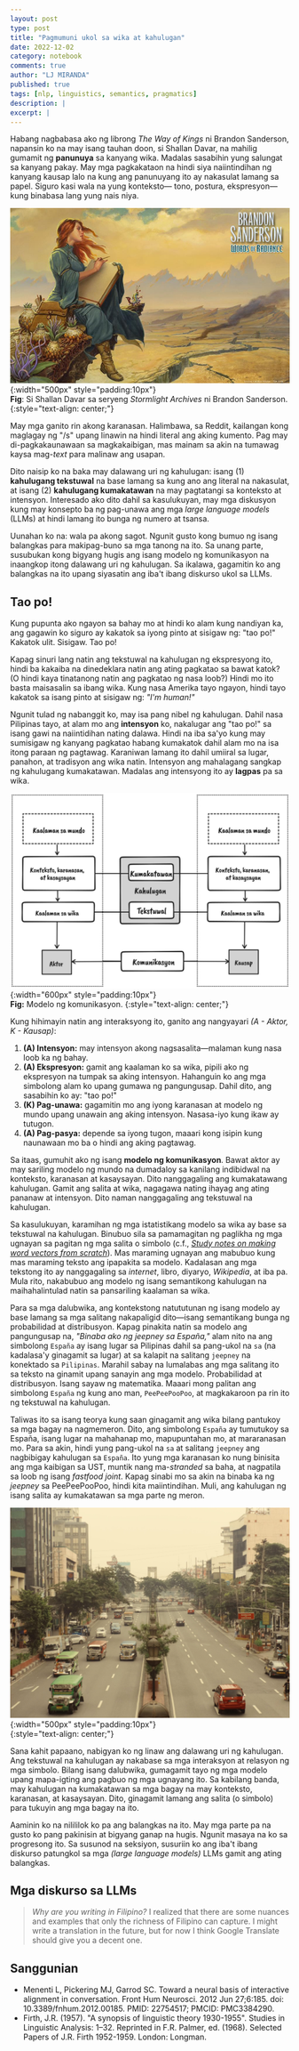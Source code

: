 ```yaml
---
layout: post
type: post
title: "Pagmumuni ukol sa wika at kahulugan"
date: 2022-12-02
category: notebook
comments: true
author: "LJ MIRANDA"
published: true
tags: [nlp, linguistics, semantics, pragmatics]
description: |
excerpt: |
---
```


<span class="firstcharacter">H</span>abang nagbabasa ako ng librong *The Way of
Kings* ni Brandon Sanderson, napansin ko na may isang tauhan doon, si Shallan
Davar, na mahilig gumamit ng **panunuya** sa kanyang wika. Madalas sasabihin
yung salungat sa kanyang pakay. May mga pagkakataon na hindi siya
naiintindihan ng kanyang kausap lalo na kung ang panunuyang ito ay nakasulat
lamang sa papel. Siguro kasi wala na yung konteksto&mdash; tono, postura,
ekspresyon&mdash; kung binabasa lang yung nais niya.

![](/assets/png/wika/shallan.jpg){:width="500px" style="padding:10px"}  
__Fig__: Si Shallan Davar sa seryeng *Stormlight Archives* ni Brandon Sanderson.
{:style="text-align: center;"}

May mga ganito rin akong karanasan. Halimbawa, sa Reddit, kailangan kong
maglagay ng "/s" upang linawin na hindi literal ang aking kumento. Pag may
di-pagkakaunawaan sa magkakaibigan, mas mainam sa akin na tumawag kaysa
mag-*text* para malinaw ang usapan.

Dito naisip ko na baka may dalawang uri ng kahulugan: isang (1) **kahulugang
tekstuwal** na base lamang sa kung ano ang literal na nakasulat, at isang (2)
**kahulugang kumakatawan** na may pagtatangi sa konteksto at intensyon.
Interesado ako dito dahil sa kasulukuyan, may mga diskusyon kung may konsepto ba ng 
pag-unawa ang mga *large language models* (LLMs) at hindi lamang ito bunga ng numero at
tsansa.

Uunahan ko na: wala pa akong sagot. Ngunit gusto kong bumuo ng isang balangkas
para makipag-buno sa mga tanong na ito. Sa unang parte, susubukan kong bigyang hugis ang
isang modelo ng komunikasyon na inaangkop itong dalawang uri ng kahulugan.
Sa ikalawa, gagamitin ko ang balangkas na ito upang siyasatin ang iba't ibang diskurso
ukol sa LLMs.

## Tao po! 

Kung pupunta ako ngayon sa bahay mo at hindi ko alam kung nandiyan ka, ang
gagawin ko siguro ay kakatok sa iyong pinto at sisigaw ng: "tao po!" Kakatok
ulit. Sisigaw. Tao po! 

Kapag sinuri lang natin ang tekstuwal na kahulugan ng ekspresyong ito, hindi
ba kakaiba na dinedeklara natin ang ating pagkatao sa bawat katok? (O hindi
kaya tinatanong natin ang pagkatao ng nasa loob?) Hindi mo ito basta maisasalin
sa ibang wika. Kung nasa Amerika tayo ngayon, hindi tayo kakatok sa isang pinto at
sisigaw ng: *"I'm human!"* 

Ngunit tulad ng nabanggit ko, may isa pang nibel ng kahulugan. Dahil nasa
Pilipinas tayo, at alam mo ang **intensyon** ko, nakalugar ang "tao po!" sa isang
gawi na naiintidihan nating dalawa. Hindi na iba sa'yo kung may sumisigaw ng
kanyang pagkatao habang kumakatok dahil alam mo na isa itong paraan ng pagtawag.
Karaniwan lamang ito dahil umiiral sa lugar, panahon, at tradisyon ang wika
natin. Intensyon ang mahalagang sangkap ng kahulugang kumakatawan. Madalas ang
intensyong ito ay **lagpas** pa sa wika.

![](/assets/png/wika/actor_interlocutor_model.png){:width="600px" style="padding:10px"}  
__Fig:__ Modelo ng komunikasyon.
{:style="text-align: center;"}

Kung hihimayin natin ang interaksyong ito, ganito ang nangyayari *(A - Aktor,  K - Kausap)*:
1. **(A) Intensyon:** may intensyon akong nagsasalita&mdash;malaman kung nasa loob ka ng bahay.
2. **(A) Ekspresyon:** gamit ang kaalaman ko sa wika, pipili ako ng ekspresyon
    na tumpak sa aking intensyon. Hahanguin ko ang mga simbolong alam ko upang
    gumawa ng pangungusap. Dahil dito, ang sasabihin ko ay: "tao po!"
3. **(K) Pag-unawa:** gagamitin mo ang iyong karanasan at modelo ng mundo upang unawain ang aking intensyon. Nasasa-iyo kung ikaw ay tutugon.
4. **(A) Pag-pasya:** depende sa iyong tugon, maaari kong isipin kung naunawaan mo ba o hindi ang aking pagtawag.

Sa itaas, gumuhit ako ng isang **modelo ng komunikasyon**. Bawat aktor ay may
sariling modelo ng mundo na dumadaloy sa kanilang indibidwal na konteksto,
karanasan at kasaysayan.  Dito nanggagaling ang kumakatawang kahulugan. Gamit
ang salita at wika, nagagawa nating ihayag ang ating pananaw at intensyon. Dito
naman nanggagaling ang tekstuwal na kahulugan.

<!-- talk about how most NLP models were trained on textual meaning -->
Sa kasulukuyan, karamihan ng mga istatistikang modelo sa wika ay base sa
tekstuwal na kahulugan. Binubuo sila sa pamamagitan ng paglikha ng mga ugnayan sa
pagitan ng mga salita o simbolo (c.f., [*Study notes on making word vectors from
scratch*](/notebook/2021/12/11/word-vectors/)). Mas maraming ugnayan ang mabubuo
kung mas maraming teksto ang ipapakita sa modelo. Kadalasan ang mga tekstong ito ay
nanggagaling sa *internet*, libro, diyaryo, *Wikipedia*, at iba pa.  Mula rito,
nakabubuo ang modelo ng isang semantikong kahulugan na maihahalintulad natin sa
pansariling kaalaman sa wika.

Para sa mga dalubwika, ang kontekstong natututunan ng isang modelo ay base
lamang sa mga salitang nakapaligid dito&mdash;isang semantikang bunga ng
probabilidad at distribusyon. Kapag pinakita natin sa modelo ang pangungusap na,
*"Binaba ako ng jeepney sa Espa&ntilde;a,"* alam nito na ang simbolong
`España` ay isang lugar sa Pilipinas dahil sa pang-ukol na `sa` (na
kadalasa'y ginagamit sa lugar) at sa kalapit na salitang `jeepney` na konektado
sa `Pilipinas`. Marahil sabay na lumalabas ang mga salitang ito sa teksto na
ginamit upang sanayin ang mga modelo. Probabilidad at distribusyon. Isang sayaw
ng matematika. Maaari mong palitan ang simbolong `España` ng
kung ano man, `PeePeePooPoo`, at magkakaroon pa rin ito ng tekstuwal na kahulugan. 

Taliwas ito sa isang teorya kung saan ginagamit ang wika bilang pantukoy sa mga
bagay na nagmemeron. Dito, ang simbolong `España` ay tumutukoy sa Espa&ntilde;a,
isang lugar na mahahanap mo, mapupuntahan mo, at mararanasan mo. Para sa akin,
hindi yung pang-ukol na `sa` at salitang `jeepney` ang nagbibigay kahulugan sa
`España`.  Ito yung mga karanasan ko nung binisita ang mga kaibigan sa UST, 
muntik nang ma-*stranded* sa baha, at nagpatila sa loob ng isang *fastfood
joint*. Kapag sinabi mo sa akin na binaba ka ng *jeepney* sa PeePeePooPoo, hindi
kita maiintindihan. Muli, ang kahulugan ng isang salita ay kumakatawan sa mga
parte ng meron. 

![](/assets/png/wika/espana.jpg){:width="500px" style="padding:10px"}  
{:style="text-align: center;"}

Sana kahit papaano, nabigyan ko ng linaw ang dalawang uri ng kahulugan. Ang
tekstuwal na kahulugan ay nakabase sa mga interaksyon at relasyon ng mga
simbolo. Bilang isang dalubwika, gumagamit tayo ng mga modelo upang mapa-igting
ang pagbuo ng mga ugnayang ito. Sa kabilang banda, may kahulugan na kumakatawan
sa mga bagay na may konteksto, karanasan, at kasaysayan. Dito, ginagamit lamang
ang salita (o simbolo) para tukuyin ang mga bagay na ito. 

Aaminin ko na nilililok ko pa ang balangkas na ito. May mga parte pa na gusto ko
pang pakinisin at bigyang ganap na hugis. Ngunit masaya na ko sa progresong ito.
Sa susunod na seksiyon, susuriin ko ang iba't ibang diskurso patungkol sa mga
*(large language models)* LLMs gamit ang ating balangkas.

## Mga diskurso sa LLMs

<!-- talk about LLMs, the scale of the data, give enough examples -->




> *Why are you writing in Filipino?* I realized that there are some nuances
> and examples that only the richness of Filipino can capture. I might write a translation in the 
> future, but for now I think Google Translate should give you a decent one.


<!--
Wala pa ring makapagsasabi kung magkatumbas ang pag-unawa ng isang *NLP model* at
ng tao. May pansariling konteksto, karanasan, at kasaysayan rin ba ang mga *NLP models*?
Tingnan ang susunod na pangungusap: "Binaba ako ng jeepney malapit sa Espa&ntilde;a"

![](/assets/png/wika/espana.jpg){:width="600px" style="padding:10px"}  
{:style="text-align: center;"}

Kung ipapakita mo ito sa isang modelo at tinanong mo kung anong klaseng salita
ang Espa&ntilde;a, marahil sasabihin nito na ang salitang Espa&ntilde;a ay isang
lugar. Alam natin na tama ang kanyang sagot ngunit naunawaan ba niya talaga ang 
pangungusap? Tinawag ba niya itong lugar dahil alam niya na ito'y kalsada sa
Maynila (at hindi ang bansang Espa&ntilde;a)? O tinawag niya itong lugar dahil
sa natutunan niyang balarila at estruktura ng pangungusap? 


Kapag sinuri natin ang mga teksto na ginagamit upang gumawa ng mga *NLP models*
ngayon, mapapansin na malaki ang agwat sa pagitan ng tekstuwal at kumakatawang
kahulugan.
-->

<!-- Ngunit hanggang sa ngayon, hindi pa rin natin alam kung ang  -->

<!--
Masasabi ba natin na itong semantikong kahulugan ay katumbas ng konteksto,
karanasan, at kasaysayan ng tao (at bagkus, kaalaman sa mundo)? Tingnan ang
susunod na pangungusap: "Binaba ako ng jeepney malapit sa Espa&ntilde;a."

Kung ipapakita mo ito sa isang modelo at tinanong mo kung anong klaseng salita
ang Espa&ntilde;a, marahil sasabihin nito na ang salitang Espa&ntilde;a ay isang
lugar. Alam natin na tama ang kanyang sagot ngunit naunawaan ba niya talaga ang 
pangungusap? Tinawag ba niya itong lugar dahil alam niya na ito'y kalsada sa
Maynila (at hindi isang bansa)? O tinawag niya itong lugar dahil sa natutunan
niyang balarila at estruktura ng pangungusap?
-->

## Sanggunian

- <a id="pickering2012alignment">Menenti L, Pickering MJ, Garrod SC.</a> Toward a neural basis of interactive alignment in conversation. Front Hum Neurosci. 2012 Jun 27;6:185. doi: 10.3389/fnhum.2012.00185. PMID: 22754517; PMCID: PMC3384290.
- <a id="firth1957distrib">Firth, J.R.</a> (1957). "A synopsis of linguistic theory 1930-1955". Studies in Linguistic Analysis: 1–32. Reprinted in F.R. Palmer, ed. (1968). Selected Papers of J.R. Firth 1952-1959. London: Longman.